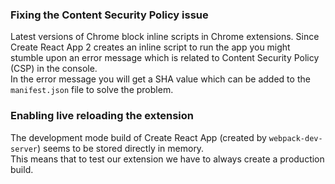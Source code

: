 ### Fixing the Content Security Policy issue

Latest versions of Chrome block inline scripts in Chrome extensions. Since Create React App 2 creates an inline script to run the app you might stumble upon an error message which is related to Content Security Policy (CSP) in the console.  
In the error message you will get a SHA value which can be added to the `manifest.json` file to solve the problem.

### Enabling live reloading the extension

The development mode build of Create React App (created by `webpack-dev-server`) seems to be stored directly in memory.  
This means that to test our extension we have to always create a production build.
